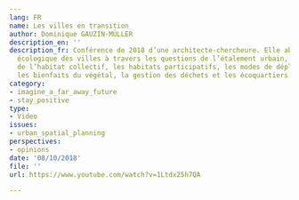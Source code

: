 ```yaml
---
lang: FR
name: Les villes en transition
author: Dominique GAUZIN-MÜLLER
description_en: ''
description_fr: Conférence de 2018 d’une architecte-chercheure. Elle aborde la transition
  écologique des villes à travers les questions de l’étalement urbain, l’individualisation
  de l’habitat collectif, les habitats participatifs, les modes de déplacement, l’énergie,
  les bienfaits du végétal, la gestion des déchets et les écoquartiers
category:
- imagine_a_far_away_future
- stay_positive
type:
- Video
issues:
- urban_spatial_planning
perspectives:
- opinions
date: '08/10/2018'
file: ''
url: https://www.youtube.com/watch?v=1Ltdx25h7QA

---
```

